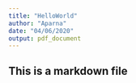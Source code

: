 ```yaml
---
title: "HelloWorld"
author: "Aparna"
date: "04/06/2020"
output: pdf_document
---
```


## This is a markdown file
